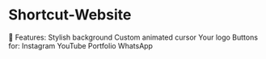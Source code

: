 # Shortcut-Website
🧩 Features: Stylish background  Custom animated cursor  Your logo  Buttons for:  Instagram  YouTube  Portfolio  WhatsApp
